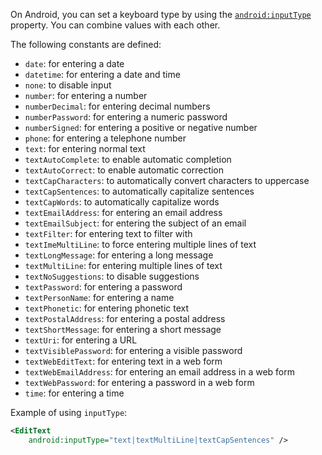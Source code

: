 On Android, you can set a keyboard type by using the [`android:inputType`](https://developer.android.com/reference/android/widget/TextView.html#attr_android:inputType) property. You can combine values with each other.

The following constants are defined:

- `date`: for entering a date
- `datetime`: for entering a date and time
- `none`: to disable input
- `number`: for entering a number
- `numberDecimal`: for entering decimal numbers
- `numberPassword`: for entering a numeric password
- `numberSigned`: for entering a positive or negative number
- `phone`: for entering a telephone number
- `text`: for entering normal text
- `textAutoComplete`: to enable automatic completion
- `textAutoCorrect`: to enable automatic correction
- `textCapCharacters`: to automatically convert characters to uppercase
- `textCapSentences`: to automatically capitalize sentences
- `textCapWords`: to automatically capitalize words
- `textEmailAddress`: for entering an email address
- `textEmailSubject`: for entering the subject of an email
- `textFilter`: for entering text to filter with
- `textImeMultiLine`: to force entering multiple lines of text
- `textLongMessage`: for entering a long message
- `textMultiLine`: for entering multiple lines of text
- `textNoSuggestions`: to disable suggestions
- `textPassword`: for entering a password
- `textPersonName`: for entering a name
- `textPhonetic`: for entering phonetic text
- `textPostalAddress`: for entering a postal address
- `textShortMessage`: for entering a short message
- `textUri`: for entering a URL
- `textVisiblePassword`: for entering a visible password
- `textWebEditText`: for entering text in a web form
- `textWebEmailAddress`: for entering an email address in a web form
- `textWebPassword`: for entering a password in a web form
- `time`: for entering a time

Example of using `inputType`:

```xml
<EditText
    android:inputType="text|textMultiLine|textCapSentences" />
```
